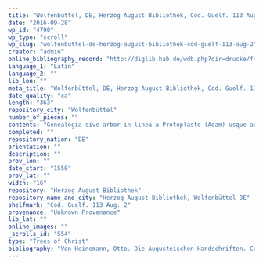 ```yaml
---
title: "Wolfenbüttel, DE, Herzog August Bibliothek, Cod. Guelf. 113 Aug. 2"
date: "2016-09-28"
wp_id: "4790"
wp_type: "scroll"
wp_slug: "wolfenbuttel-de-herzog-august-bibliothek-cod-guelf-113-aug-2"
creator: "admin"
online_bibliography_record: "http://diglib.hab.de/wdb.php?dir=drucke/f4f-539-8&image=00209"
language_1: "Latin"
language_2: ""
lib_lon: ""
meta_title: "Wolfenbüttel, DE, Herzog August Bibliothek, Cod. Guelf. 113 Aug. 2"
date_quality: "ca"
length: "363"
repository_city: "Wolfenbüttel"
number_of_pieces: ""
contents: "Genealogia sive arbor in linea a Protoplasto (Adam) usque ad Christum."
completed: ""
repository_nation: "DE"
orientation: ""
description: ""
prov_lon: ""
date_start: "1550"
prov_lat: ""
width: "16"
repository: "Herzog August Bibliothek"
repository_name_and_city: "Herzog August Bibliothek, Wolfenbüttel DE"
shelfmark: "Cod. Guelf. 113 Aug. 2"
provenance: "Unknown Provenance"
lib_lat: ""
online_images: ""
_scrolls_id: "554"
type: "Trees of Christ"
bibliography: "Von Heinemann, Otto. Die Augusteischen Handschriften. Catalogs of the Herzog August Bibliothek Wolfenbüttel 8. Frankfurt am Main: Klostermann, 1966."
---
```



